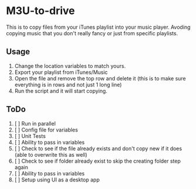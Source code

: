 # M3U-to-drive

This is to copy files from your iTunes playlist into your music player. Avoding copying music that you don't really fancy or just from specific playlists.

## Usage

1. Change the location variables to match yours.
1. Export your playlist from iTunes/Music
1. Open the file and remove the top row and delete it (this is to make sure everything is in rows and not just 1 long line)
1. Run the script and it will start copying.

## ToDo

1. [ ] Run in parallel
1. [ ] Config file for variables
1. [ ] Unit Tests
1. [ ] Ability to pass in variables
1. [ ] Check to see if the file already exists and don't copy new if it does (able to overwrite this as well)
1. [ ] Check to see if folder already exist to skip the creating folder step again
1. [ ] Ability to pass in variables
1. [ ] Setup using UI as a desktop app
